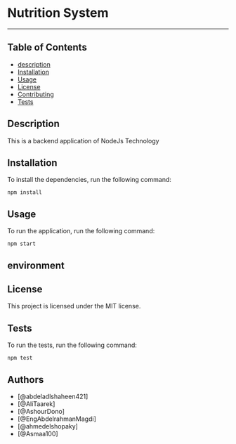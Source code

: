# Nutrition System
---
## Table of Contents    
- [description](#description)
- [Installation](#installation)
- [Usage](#usage)
- [License](#license)
- [Contributing](#contributing)
- [Tests](#tests)
## Description
This is a backend application of NodeJs Technology 

## Installation
To install the dependencies, run the following command:

```
npm install
```


## Usage
To run the application, run the following command:

```
npm start
```
## environment

## License
This project is licensed under the MIT license.
 
 ## Tests
To run the tests, run the following command:

```
npm test
```
## Authors
- [@abdeladlshaheen421]
- [@AliTaarek]
- [@AshourDono]
- [@EngAbdelrahmanMagdi]
- [@ahmedelshopaky]
- [@Asmaa100]

